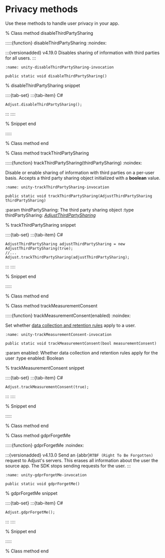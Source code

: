 # Privacy methods

Use these methods to handle user privacy in your app.

% Class method disableThirdPartySharing

:::::{function} disableThirdPartySharing
:noindex:

:::{versionadded} v4.19.0
Disables sharing of information with third parties for all users.
:::

```{code-block} cs
:name: unity-disableThirdPartySharing-invocation

public static void disableThirdPartySharing()
```

% disableThirdPartySharing snippet

::::{tab-set}
:::{tab-item} C#
```{code-block} cs
Adjust.disableThirdPartySharing();
```
:::
::::

% Snippet end

:::::

% Class method end

% Class method trackThirdPartySharing

:::::{function} trackThirdPartySharing(thirdPartySharing)
:noindex:

Disable or enable sharing of information with third parties on a per-user basis. Accepts a third party sharing object initialized with a **boolean** value.

```{code-block} cs
:name: unity-trackThirdPartySharing-invocation

public static void trackThirdPartySharing(AdjustThirdPartySharing thirdPartySharing)
```

:param thirdPartySharing: The third party sharing object
:type thirdPartySharing: [*AdjustThirdPartySharing*](/unity/reference/AdjustThirdPartySharing.md)

% trackThirdPartySharing snippet

::::{tab-set}
:::{tab-item} C#
```{code-block} cs
AdjustThirdPartySharing adjustThirdPartySharing = new AdjustThirdPartySharing(true);
//...
Adjust.trackThirdPartySharing(adjustThirdPartySharing);
```
:::
::::

% Snippet end

:::::

% Class method end

% Class method trackMeasurementConsent

:::::{function} trackMeasurementConsent(enabled)
:noindex:

Set whether [data collection and retention rules](https://help.adjust.com/en/article/manage-data-collection-and-retention) apply to a user.

```{code-block} cs
:name: unity-trackMeasurementConsent-invocation

public static void trackMeasurementConsent(bool measurementConsent)
```

:param enabled: Whether data collection and retention rules apply for the user
:type enabled: Boolean

% trackMeasurementConsent snippet

::::{tab-set}
:::{tab-item} C#
```{code-block} cs
Adjust.trackMeasurementConsent(true);
```
:::
::::

% Snippet end

:::::

% Class method end

% Class method gdprForgetMe

:::::{function} gdprForgetMe
:noindex:

:::{versionadded} v4.13.0
Send an {abbr}`RTBF (Right To Be Forgotten)` request to Adjust's servers. This erases all information about the user the source app. The SDK stops sending requests for the user.
:::

```{code-block} cs
:name: unity-gdprForgetMe-invocation

public static void gdprForgetMe()
```

% gdprForgetMe snippet

::::{tab-set}
:::{tab-item} C#
```{code-block} cs
Adjust.gdprForgetMe();
```
:::
::::

% Snippet end

:::::

% Class method end
